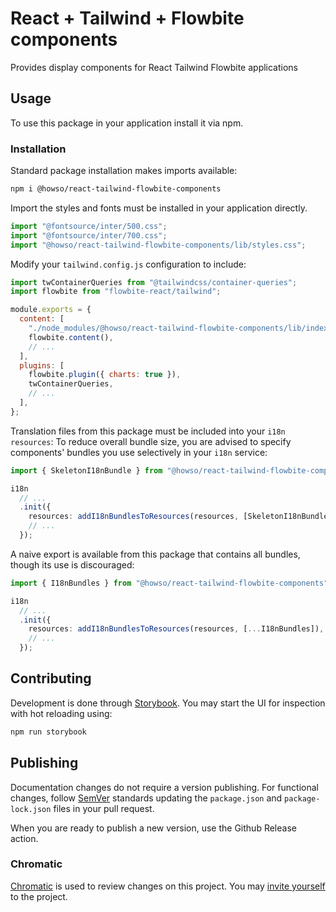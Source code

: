 # React + Tailwind + Flowbite components

Provides display components for React Tailwind Flowbite applications

## Usage

To use this package in your application install it via npm.

### Installation

Standard package installation makes imports available:

```bash
npm i @howso/react-tailwind-flowbite-components
```

Import the styles and fonts must be installed in your application directly.

```ts
import "@fontsource/inter/500.css";
import "@fontsource/inter/700.css";
import "@howso/react-tailwind-flowbite-components/lib/styles.css";
```

Modify your `tailwind.config.js` configuration to include:

```js
import twContainerQueries from "@tailwindcss/container-queries";
import flowbite from "flowbite-react/tailwind";

module.exports = {
  content: [
    "./node_modules/@howso/react-tailwind-flowbite-components/lib/index.esm.js",
    flowbite.content(),
    // ...
  ],
  plugins: [
    flowbite.plugin({ charts: true }),
    twContainerQueries,
    // ...
  ],
};
```

Translation files from this package must be included into your `i18n` `resources`:
To reduce overall bundle size, you are advised to specify components' bundles you use selectively in your `i18n` service:

```ts
import { SkeletonI18nBundle } from "@howso/react-tailwind-flowbite-components";

i18n
  // ...
  .init({
    resources: addI18nBundlesToResources(resources, [SkeletonI18nBundle]),
    // ...
  });
```

A naive export is available from this package that contains all bundles, though
its use is discouraged:

```ts
import { I18nBundles } from "@howso/react-tailwind-flowbite-components";

i18n
  // ...
  .init({
    resources: addI18nBundlesToResources(resources, [...I18nBundles]),
    // ...
  });
```

## Contributing

Development is done through [Storybook](https://storybook.js.org/).
You may start the UI for inspection with hot reloading using:

```bash
npm run storybook
```

## Publishing

Documentation changes do not require a version publishing.
For functional changes, follow [SemVer](https://semver.org/)
standards updating the `package.json` and `package-lock.json`
files in your pull request.

When you are ready to publish a new version, use the Github Release action.

### Chromatic

[Chromatic](https://www.chromatic.com/builds?appId=65e891231e1f8c382a2b9636) is used to review changes on this project.
You may [invite yourself](https://www.chromatic.com/start?inviteToken=chpi_9775e3a5c6b04820a9fbca99c35baf86&appId=65e891231e1f8c382a2b9636) to the project.
